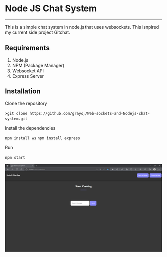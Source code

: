 # Node JS Chat System
***

This is a simple chat system in node.js that uses websockets. This isnpired my current side project Gitchat. 

## Requirements

1. Node.js
2. NPM (Package Manager)
3. Websocket API
4. Express Server

## Installation

Clone the repository

``>git clone https://github.com/grayoj/Web-sockets-and-Nodejs-chat-system.git``

Install the dependencies

``npm install ws``
``npm install express``

Run

``npm start``

<img src="CHAT.png">